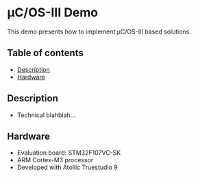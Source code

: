 # µC/OS-III Demo
This demo presents how to implement µC/OS-III based solutions.

## Table of contents

- [Description](#desription)
- [Hardware](#hardware)

## Description
* Technical blahblah...

## Hardware
* Evaluation board: STM32F107VC-SK
* ARM Cortex-M3 processor
* Developed with Atollic Truestudio 9
